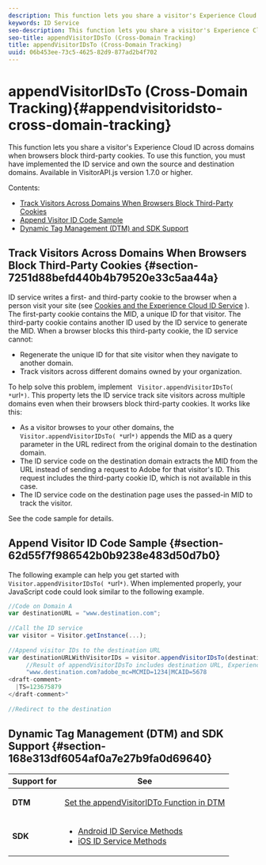 ```yaml
---
description: This function lets you share a visitor's Experience Cloud ID across domains when browsers block third-party cookies. To use this function, you must have implemented the ID service and own the source and destination domains. Available in VisitorAPI.js version 1.7.0 or higher.
keywords: ID Service
seo-description: This function lets you share a visitor's Experience Cloud ID across domains when browsers block third-party cookies. To use this function, you must have implemented the ID service and own the source and destination domains. Available in VisitorAPI.js version 1.7.0 or higher.
seo-title: appendVisitorIDsTo (Cross-Domain Tracking)
title: appendVisitorIDsTo (Cross-Domain Tracking)
uuid: 06b453ee-73c5-4625-82d9-877ad2b4f702
---
```


# appendVisitorIDsTo (Cross-Domain Tracking){#appendvisitoridsto-cross-domain-tracking}

This function lets you share a visitor's Experience Cloud ID across domains when browsers block third-party cookies. To use this function, you must have implemented the ID service and own the source and destination domains. Available in VisitorAPI.js version 1.7.0 or higher.

Contents:

<ul class="simplelist"> 
 <li> <a href="../../library/get-set/mcvid-appendvisitorid.md#section-7251d88befd440b4b79520e33c5aa44a" format="dita" scope="local"> Track Visitors Across Domains When Browsers Block Third-Party Cookies </a> </li> 
 <li> <a href="../../library/get-set/mcvid-appendvisitorid.md#section-62d55f7f986542b0b9238e483d50d7b0" format="dita" scope="local"> Append Visitor ID Code Sample </a> </li> 
 <li> <a href="../../library/get-set/mcvid-appendvisitorid.md#section-168e313df6054af0a7e27b9fa0d69640" format="dita" scope="local"> Dynamic Tag Management (DTM) and SDK Support </a> </li> 
</ul>

## Track Visitors Across Domains When Browsers Block Third-Party Cookies {#section-7251d88befd440b4b79520e33c5aa44a}

ID service writes a first- and third-party cookie to the browser when a person visit your site (see [Cookies and the Experience Cloud ID Service](../../introduction/mcvid-cookies.md) ). The first-party cookie contains the MID, a unique ID for that visitor. The third-party cookie contains another ID used by the ID service to generate the MID. When a browser blocks this third-party cookie, the ID service cannot:

* Regenerate the unique ID for that site visitor when they navigate to another domain. 
* Track visitors across different domains owned by your organization.

To help solve this problem, implement ` Visitor.appendVisitorIDsTo( *`url`*)`. This property lets the ID service track site visitors across multiple domains even when their browsers block third-party cookies. It works like this:

* As a visitor browses to your other domains, the ` Visitor.appendVisitorIDsTo( *`url`*)` appends the MID as a query parameter in the URL redirect from the original domain to the destination domain. 
* The ID service code on the destination domain extracts the MID from the URL instead of sending a request to Adobe for that visitor's ID. This request includes the third-party cookie ID, which is not available in this case. 
* The ID service code on the destination page uses the passed-in MID to track the visitor.

See the code sample for details.

## Append Visitor ID Code Sample {#section-62d55f7f986542b0b9238e483d50d7b0}

The following example can help you get started with ` Visitor.appendVisitorIDsTo( *`url`*)`. When implemented properly, your JavaScript code could look similar to the following example.

```js
//Code on Domain A 
var destinationURL = "www.destination.com"; 
 
//Call the ID service 
var visitor = Visitor.getInstance(...); 
 
//Append visitor IDs to the destination URL 
var destinationURLWithVisitorIDs = visitor.appendVisitorIDsTo(destinationURL); 
     //Result of appendVisitorIDsTo includes destination URL, Experience Cloud ID (MCMID), and Analytics ID (MCAID) 
     "www.destination.com?adobe_mc=MCMID=1234|MCAID=5678 
<draft-comment>
  |TS=123675879 
</draft-comment>" 
 
//Redirect to the destination
```

## Dynamic Tag Management (DTM) and SDK Support {#section-168e313df6054af0a7e27b9fa0d69640}

<table id="table_6E7152B4FD2B4C4D8C9477C68204C4FF"> 
 <thead> 
  <tr> 
   <th colname="col1" class="entry"> Support for </th> 
   <th colname="col2" class="entry"> See </th> 
  </tr> 
 </thead>
 <tbody> 
  <tr> 
   <td colname="col1"> <p> <b>DTM</b> </p> </td> 
   <td colname="col2"> <p> <a href="https://helpx.adobe.com/dtm/kb/how-to-set-marketing-cloud-id-service-helper-function-in-adobe-d.html" format="https" scope="external"> Set the appendVisitorIDTo Function in DTM </a> </p> </td> 
  </tr> 
  <tr> 
   <td colname="col1"> <p> <b>SDK</b> </p> </td> 
   <td colname="col2"> 
    <ul id="ul_9D7933FF68EE4C71BAE999B3747F8398"> 
     <li id="li_9036C76AAECC4E639C23020C0C9F2AF8"> <a href="https://marketing.adobe.com/resources/help/en_US/mobile/android/mc_methods.html" format="https" scope="external"> Android ID Service Methods </a> </li> 
     <li id="li_E49D357905584674BFDFE348345B3849"> <a href="https://marketing.adobe.com/resources/help/en_US/mobile/ios/mc_methods.html" format="https" scope="external"> iOS ID Service Methods </a> </li> 
    </ul> </td> 
  </tr> 
 </tbody> 
</table>

